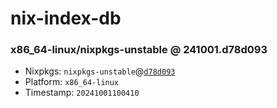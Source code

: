 # nix-index-db
### x86_64-linux/nixpkgs-unstable @ 241001.d78d093
- Nixpkgs: `nixpkgs-unstable`@[`d78d093`](https://github.com/NixOS/nixpkgs/commit/d78d09350ac7dfe503cf48cbc59764aef4157b9a)
- Platform: `x86_64-linux`
- Timestamp: `20241001100410`
